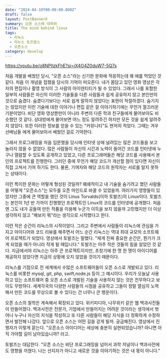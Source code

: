 ```yaml
---
date: "2024-04-19T00:00:00.000Z"
draft: false
layout: PostBannerX
summary: 오픈 소스에 대하여
title: The mind behind linux
tags:
  - 리눅스
  - 리누스 토르발스
  - 오픈소스
category: develop
---
```


https://youtu.be/o8NPllzkFhE?si=iX4O4Z0duW7-5Q7s

처음 개발을 배웠던 당시, "오픈 소스"라는 신기한 문화에 적응하는데 꽤 애를 먹었던 것 같다. 처음 이 개념을 접했을 당시의 기억이 떠오른다. 내가 몸담고 있던 영화 영상은 각자의 편집이나 촬영 방식이 그 사람의 아이덴티티가 될 수 있었다.
그래서 나를 포함한 일부의 사람들은 자신의 이러한 기술들을 다른 사람들과 쉽게 공유하지 않고 본인만의 것으로 숨겼다. 숨겼다기보다는 서로 쉽게 말하지 않았다는 표현이 적절하겠다.
숨기지는 않았지만 이런 기술에 대한 이야기나 편집 같은 걸 이야기하기에는 무언가 껄끄러운 기분이었다. 비단 영화 영상뿐만이 아니라 주변의 다른 학과 친구들에게 물어보아도 비슷했던 것 같다. 상대방에게 물어보면 어느 정도 알려주긴 하지만 모든 것을 쉽게 알려주지 않았다. 또한 이러한 정보를 얻을 수 있는 "커뮤니티"도 현저히 적었다. 그때는 겨우 선배님들 에게 물어보아서 배웠던 걸로 기억한다.

그래서 프로그래밍을 처음 입문했을 당시에 인터넷 상에 널려있는 많은 코드들을 보고 놀라지 않을 수 없었다. 많은 사람들이 자신의 시간과 노력이 들어간 코드를 인터넷에 누구나 열람할 수 있도록 공개하고 있었고, 다른 프로그래머들은 해당 코드를 사용해서
본인의 프로젝트를 진행한다. 그러던 중에 무언가 해당 코드가 개선할 점이 있다면 자신이 직접 고쳐서 기여 하기도 한다. 물론, 기여자와 해당 코드의 원작자는 서로를 알지 못하는 상태이다.

이런 특이한 문화는 어떻게 형성된 것일까? 폐쇄적이고 내 기술을 숨기려고 했던 사람들을 어떻게 "오픈소스"는 모두를 오픈 마인드로 바꿀 수 있었을까. 여러가지 영향들이 있었지만 그중에 큰 역할을 했던 것이 Linus Torvalds(이하 토발즈)의 Linux이다. 토발즈는 본인이 1년 반 가까이 진행했던 프로젝트인 Linux의 코드를 인터넷에 공개했다. 처음엔 그도 내가 공들여 만든 작품을 이용해 누군가 이득을 보지 않을까 고민했지만 더 이상 생각하지 않고 "해보지 뭐"라는 생각으로 시작했다고 한다.

이런 작은 순간이 리눅스의 시작이었다. 그리고 주변에서 사람들이 리눅스에 관심을 가지고 아이디어와 코드 리뷰를 해주면서 어느 순간 리눅스는 역대 최대 규모의 소프트웨어 프로젝트가 되었다. 영상에서 토발즈는 말했다. "제게 진짜 중요한 순간은, 뭔가가 크게 되었을 때가 아니라 작게 될 때입니다." 토발즈는 아주 작은 것들의 힘을 알았던 것 같다. 지금에서야 리눅스는 아주 큰 프로젝트이지만, 초창기에 한 명 한 명이 아이디어를 제공하지 않았다면 지금의 상황에 오지 않았을 것이기 때문이다.

리눅스를 기점으로 전 세계에서 수많은 소프트웨어들이 오픈 소스로 개발되고 있다. 리눅스를 비롯한 mysql, git, php, swift,node.js 등이 그 예시이다. 우리가 오늘날 사용하고 있는 소프트웨어 중 오픈 소스로 개발된 기술을 사용하지 않는 것은 전무하다고 보아도 무방하다. 세계각국의 다양한 사람들의 시점을 공유하고 그들이 정말 열심히 노력해서 만든 코드를 무상으로 볼 수 있다는 건 너무나 큰 행운이다.

오픈 소스의 철학은 계속해서 확장되고 있다. 위키피디아, 나무위키 같은 웹 백과사전들이 만들어졌다. 백과사전은 전문가, 기업에서 만들어지는 어려운 것이라는 생각에서 벗어나 누구나 자신의 지식을 작성하고 또 다른 사람들이 해당 지식을 더 정확하게 수정하면서 발전해 나갔다. 앞으로 오픈 소스는 어떤 길을 걷게 될까. 궁금해진다. 영상에서 진행자가 이렇게 묻는다. "오픈소스 아이디어는 세상에 충분히 실현되었습니까? 아니면 아직 가야할 길이 남아있습니까? 라고.

토발즈는 대답한다. "오픈 소스는 비단 프로그래밍을 넘어서 과학 저널이나 백과사전에도 영향을 끼쳤다. 나는 선지자가 아니고 새로운 것을 이야기하는 것은 내 몫이 아니다."
